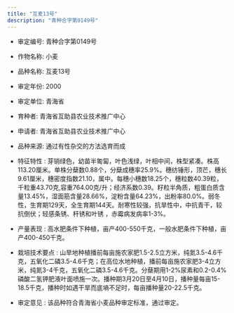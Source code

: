 ```yaml
---
title: "互麦13号"
description: "青种合字第0149号"
---
```

* 审定编号:  青种合字第0149号

*  作物名称:  小麦

*  品种名称:  互麦13号

*  审定年份:  2000

*  审定单位:  青海省

* 育种者:  青海省互助县农业技术推广中心

*  申请者:  青海省互助县农业技术推广中心

*  品种来源:  通过有性杂交的方法选育而成

*  特征特性 : 
芽销绿色，幼苗半匍匐，叶色浅绿，叶相中间，株型紧凑。株高113.20厘米。单株分蘖数0.88个，分蘖成穗率25.9%。穗纺锤形，顶芒，穗长9.61厘米，穗密度指数21.10，属中。每穗小穗数18.25个，穗粒数40.39粒，千粒重43.70克,容重764.00克/升；经济系数0.39。籽粒半角质，粗蛋白质含量13.45%，湿面筋含量28.66%，淀粉含量64.23%，出粉率80.0%。弱冬性，生育期129天，全生育期144天。耐寒性较强，抗旱性中，中抗青干，较抗倒伏；轻感条锈、秆锈和叶锈 ，赤霉病发病率1-3%。
 
*  产量表现 : 
高水肥条件下种植，亩产400-550千克，一般水肥条件下种植，亩产400-450千克。

*  栽培技术要点 : 
山旱地种植播前每亩施农家肥1.5-2.5立方米，纯氮3.5-4.6千克，五氧化二磷3.5-4.6千克；在高位水地种植，播前每亩施农家肥3-4立方米，纯氮3-4千克，五氧化二磷3.5-4.6千克。分蘖期用1-2%尿素和0.2-0.4%磷酸二氢钾肥液叶面喷施一次。播种期3月20日至4月10日，播种量每亩15-18.5千克，播种时如遇干旱而底墒不足时，每亩播种量20-22.5千克。

*  审定意见 : 
该品种符合青海省小麦品种审定标准，通过审定。
